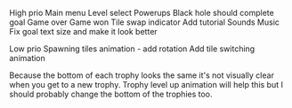 High prio
Main menu
Level select
Powerups
Black hole should complete goal
Game over
Game won
Tile swap indicator
Add tutorial
Sounds
Music
Fix goal text size and make it look better

Low prio
Spawning tiles animation - add rotation
Add tile switching animation

Because the bottom of each trophy looks the same it's not visually clear when you get to a new trophy.
Trophy level up animation will help this but I should probably change the bottom of the trophies too.
